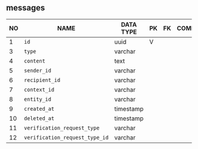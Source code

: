 
messages
----------------------------


NO | NAME | DATA TYPE | PK | FK | COMMENTS
---|------|-----------|----|----|-------------------
1|`id` | uuid | V |  | 
3|`type` | varchar |  |  | 
4|`content` | text |  |  | 
5|`sender_id` | varchar |  |  | 
6|`recipient_id` | varchar |  |  | 
7|`context_id` | varchar |  |  | 
8|`entity_id` | varchar |  |  | 
9|`created_at` | timestamp |  |  | 
10|`deleted_at` | timestamp |  |  | 
11|`verification_request_type` | varchar |  |  | 
12|`verification_request_type_id` | varchar |  |  | 
